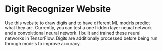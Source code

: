 # Digit Recognizer Website

Use this website to draw digits and to have different ML models predict what they are. Currently, you can test a one hidden layer neural
network and a convolutional neural network. I built and trained these neural networks in TensorFlow. Digits are additionally processed
before being run through models to improve accuracy.
